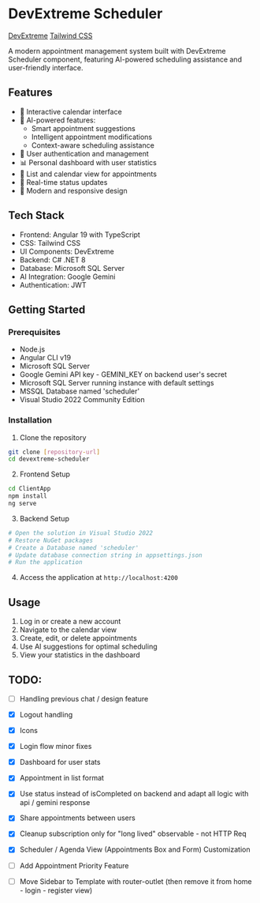 # DevExtreme Scheduler

[DevExtreme](https://js.devexpress.com/Angular/)
[Tailwind CSS](https://tailwindcss.com/)

A modern appointment management system built with DevExtreme Scheduler component, featuring AI-powered scheduling assistance and user-friendly interface.

## Features

- 📅 Interactive calendar interface
- 🤖 AI-powered features:
  - Smart appointment suggestions
  - Intelligent appointment modifications
  - Context-aware scheduling assistance
- 👥 User authentication and management
- 📊 Personal dashboard with user statistics
- 📝 List and calendar view for appointments
- 🔄 Real-time status updates
- 🎨 Modern and responsive design

## Tech Stack

- Frontend: Angular 19 with TypeScript
- CSS: Tailwind CSS
- UI Components: DevExtreme
- Backend: C# .NET 8
- Database: Microsoft SQL Server
- AI Integration: Google Gemini
- Authentication: JWT

## Getting Started

### Prerequisites

- Node.js
- Angular CLI v19
- Microsoft SQL Server
- Google Gemini API key - GEMINI_KEY on backend user's secret
- Microsoft SQL Server running instance with default settings
- MSSQL Database named 'scheduler'
- Visual Studio 2022 Community Edition

### Installation

1. Clone the repository
```bash
git clone [repository-url]
cd devextreme-scheduler
```

2. Frontend Setup
```bash
cd ClientApp
npm install
ng serve
```

3. Backend Setup
```bash
# Open the solution in Visual Studio 2022
# Restore NuGet packages
# Create a Database named 'scheduler'
# Update database connection string in appsettings.json
# Run the application
```

4. Access the application at `http://localhost:4200`

## Usage

1. Log in or create a new account
2. Navigate to the calendar view
3. Create, edit, or delete appointments
4. Use AI suggestions for optimal scheduling
5. View your statistics in the dashboard

## TODO: 

- [ ] Handling previous chat / design feature 
- [x] Logout handling
- [x] Icons
- [x] Login flow minor fixes
- [x] Dashboard for user stats
- [x] Appointment in list format
- [x] Use status instead of isCompleted on backend and adapt all logic with api / gemini response
- [x] Share appointments between users
- [x] Cleanup subscription only for "long lived" observable - not HTTP Req
- [x] Scheduler / Agenda View (Appointments Box and Form) Customization
- [ ] Add Appointment Priority Feature
- [ ] Move Sidebar to Template with router-outlet (then remove it from home - login - register view)




